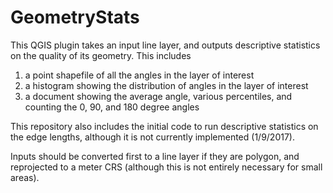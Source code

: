 # GeometryStats
This QGIS plugin takes an input line layer, and outputs descriptive statistics on the quality of its geometry.  This includes
1) a point shapefile of all the angles in the layer of interest
2) a histogram showing the distribution of angles in the layer of interest
3) a document showing the average angle, various percentiles, and counting the 0, 90, and 180 degree angles

This repository also includes the initial code to run descriptive statistics on the edge lengths, although it is not currently implemented (1/9/2017).  

Inputs should be converted first to a line layer if they are polygon, and reprojected to a meter CRS (although this is not entirely necessary for small areas).
